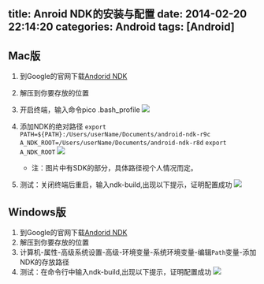 title: Anroid NDK的安装与配置
date: 2014-02-20 22:14:20
categories: Android
tags: [Android]
---
## Mac版
1. 到Google的官网下载[Andorid NDK]("http://developer.android.com/tools/sdk/ndk/index.html")
2. 解压到你要存放的位置
3. 开启终端，输入命令pico .bash_profile
![](https://github.com/zt1991616/blog/raw/master/Image/14022001.png)
4. 添加NDK的绝对路径
`export PATH=${PATH}:/Users/userName/Documents/android-ndk-r9c`
`A_NDK_ROOT=/Users/userName/Documents/android-ndk-r8d`
`export A_NDK_ROOT`
![](https://github.com/zt1991616/blog/raw/master/Image/14022002.png)
    + 注：图片中有SDK的部分，具体路径视个人情况而定。

5. 测试：关闭终端后重启，输入ndk-build,出现以下提示，证明配置成功
![](https://github.com/zt1991616/blog/raw/master/Image/14022002.png)

## Windows版
1. 到Google的官网下载[Andorid NDK]("http://developer.android.com/tools/sdk/ndk/index.html")
2. 解压到你要存放的位置
3. 计算机-属性-高级系统设置-高级-环境变量-系统环境变量-编辑`Path`变量-添加NDK的存放路径
4. 测试：在命令行中输入ndk-build,出现以下提示，证明配置成功
![](https://github.com/zt1991616/blog/raw/master/Image/14022005.png)